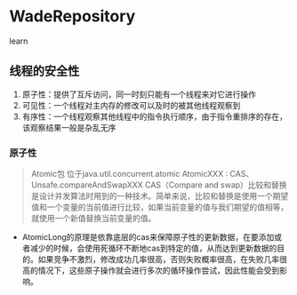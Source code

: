 # WadeRepository
learn
## 线程的安全性
1. 原子性：提供了互斥访问，同一时刻只能有一个线程来对它进行操作
2. 可见性：一个线程对主内存的修改可以及时的被其他线程观察到
3. 有序性：一个线程观察其他线程中的指令执行顺序，由于指令重排序的存在，该观察结果一般是杂乱无序

### 原子性

> Atomic包
> 位于java.util.concurrent.atomic
> AtomicXXX : CAS、Unsafe.compareAndSwapXXX
> CAS（Compare and swap）比较和替换是设计并发算法时用到的一种技术。简单来说，比较和替换是使用一个期望值和一个变量的当前值进行比较，如果当前变量的值与我们期望的值相等，就使用一个新值替换当前变量的值。

* AtomicLong的原理是依靠底层的cas来保障原子性的更新数据，在要添加或者减少的时候，会使用死循环不断地cas到特定的值，从而达到更新数据的目的。如果竞争不激烈，修改成功几率很高，否则失败概率很高，在失败几率很高的情况下，这些原子操作就会进行多次的循环操作尝试，因此性能会受到影响。
